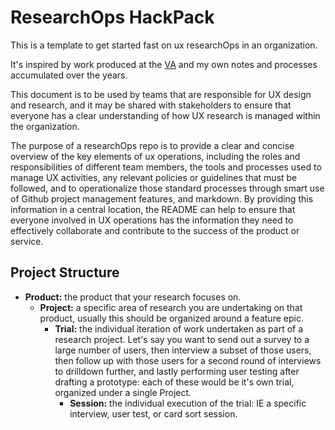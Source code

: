 # ResearchOps HackPack

This is a template to get started fast on ux researchOps in an organization.

It's inspired by work produced at the [VA](https://depo-platform-documentation.scrollhelp.site/research-design/) and my own notes and processes accumulated over the years.

This document is to be used by teams that are responsible for UX design and research, and it may be shared with stakeholders to ensure that everyone has a clear understanding of how UX research is managed within the organization.

The purpose of a researchOps repo is to provide a clear and concise overview of the key elements of ux operations, including the roles and responsibilities of different team members, the tools and processes used to manage UX activities, any relevant policies or guidelines that must be followed, and to operationalize those standard processes through smart use of Github project management features, and markdown. By providing this information in a central location, the README can help to ensure that everyone involved in UX operations has the information they need to effectively collaborate and contribute to the success of the product or service.

## Project Structure

- **Product:** the product that your research focuses on.
    - **Project:** a specific area of research you are undertaking on that product, usually this should be organized around a feature epic.
        - **Trial:** the individual iteration of work undertaken as part of a research project. Let's say you want to send out a survey to a large number of users, then interview a subset of those users, then follow up with those users for a second round of interviews to drilldown further, and lastly performing user testing after drafting a prototype: each of these would be it's own trial, organized under a single Project.
            - **Session:**  the individual execution of the trial: IE a specific interview, user test, or card sort session.
